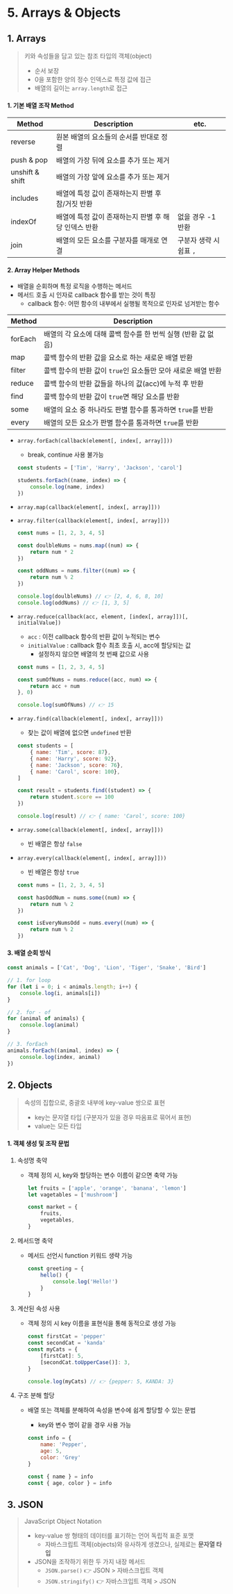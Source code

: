 # 5. Arrays & Objects



## 1. Arrays

> 키와 속성들을 담고 있는 참조 타입의 객체(object)
>
> - 순서 보장
> - 0을 포함한 양의 정수 인덱스로 특정 값에 접근
> - 배열의 길이는 `array.length`로 접근



#### 1. 기본 배열 조작 Method

| Method          | Description                                          | etc.                    |
| --------------- | ---------------------------------------------------- | ----------------------- |
| reverse         | 원본 배열의 요소들의 순서를 반대로 정렬              |                         |
| push & pop      | 배열의 가장 뒤에 요소를 추가 또는 제거               |                         |
| unshift & shift | 배열의 가장 앞에 요소를 추가 또는 제거               |                         |
| includes        | 배열에 특정 값이 존재하는지 판별 후 참/거짓 반환     |                         |
| indexOf         | 배열에 특정 값이 존재하는지 판별 후 해당 인덱스 반환 | 없을 경우 -1 반환       |
| join            | 배열의 모든 요소를 구분자를 매개로 연결              | 구분자 생략 시 쉼표 `,` |



#### 2. Array Helper Methods

- 배열을 순회하며 특정 로직을 수행하는 메서드
- 메서드 호출 시 인자로 callback 함수를 받는 것이 특징
  - callback 함수: 어떤 함수의 내부에서 실행될 목적으로 인자로 넘겨받는 함수

| Method  | Description                                                  |
| ------- | ------------------------------------------------------------ |
| forEach | 배열의 각 요소에 대해 콜백 함수를 한 번씩 실행 (반환 값 없음) |
| map     | 콜백 함수의 반환 값을 요소로 하는 새로운 배열 반환           |
| filter  | 콜백 함수의 반환 값이 `true`인 요소들만 모아 새로운 배열 반환 |
| reduce  | 콜백 함수의 반환 값들을 하나의 값(acc)에 누적 후 반환        |
| find    | 콜백 함수의 반환 값이 `true`면 해당 요소를 반환              |
| some    | 배열의 요소 중 하나라도 판별 함수를 통과하면 `true`를 반환   |
| every   | 배열의 모든 요소가 판별 함수를 통과하면 `true`를 반환        |

- `array.forEach(callback(element[, index[, array]]))`

  - break, continue 사용 불가능

  ```javascript
  const students = ['Tim', 'Harry', 'Jackson', 'carol']
  
  students.forEach((name, index) => {
      console.log(name, index)
  })
  ```

  

- `array.map(callback(element[, index[, array]]))`

- `array.filter(callback(element[, index[, array]]))`

  ```javascript
  const nums = [1, 2, 3, 4, 5]
  
  const doulbleNums = nums.map((num) => {
      return num * 2
  })
  
  const oddNums = nums.filter((num) => {
      return num % 2
  })
  
  console.log(doulbleNums) // 👉 [2, 4, 6, 8, 10]
  console.log(oddNums) // 👉 [1, 3, 5]
  ```



- `array.reduce(callback(acc, element, [index[, array]])[, initialValue])`

  - `acc` : 이전 callback 함수의 반환 값이 누적되는 변수
  - `initialValue` : callback 함수 최초 호출 시, acc에 할당되는 값
    - 설정하지 않으면 배열의 첫 번째 값으로 사용

  ```javascript
  const nums = [1, 2, 3, 4, 5]
  
  const sumOfNums = nums.reduce((acc, num) => {
      return acc + num
  }, 0)
  
  console.log(sumOfNums) // 👉 15
  ```

  

- `array.find(callback(element[, index[, array]]))`

  - 찾는 값이 배열에 없으면 `undefined` 반환

  ```javascript
  const students = [
      { name: 'Tim', score: 87}, 
      { name: 'Harry', score: 92},
      { name: 'Jackson', score: 76},
      { name: 'Carol', score: 100},
  ]
  
  const result = students.find((student) => {
      return student.score == 100
  })
  
  console.log(result) // 👉 { name: 'Carol', score: 100}
  ```

  

- `array.some(callback(element[, index[, array]]))`

  - 빈 배열은 항상 `false`

- `array.every(callback(element[, index[, array]]))`

  - 빈 배열은 항상 `true`

  ```javascript
  const nums = [1, 2, 3, 4, 5]
  
  const hasOddNum = nums.some((num) => {
      return num % 2
  })
  
  const isEveryNumsOdd = nums.every((num) => {
      return num % 2
  })
  ```

  

#### 3. 배열 순회 방식

```javascript
const animals = ['Cat', 'Dog', 'Lion', 'Tiger', 'Snake', 'Bird']

// 1. for loop
for (let i = 0; i < animals.length; i++) {
    console.log(i, animals[i])
}

// 2. for - of
for (animal of animals) {
    console.log(animal)
}

// 3. forEach
animals.forEach((animal, index) => {
    console.log(index, animal)
})
```



## 2. Objects

> 속성의 집합으로, 중괄호 내부에 key-value 쌍으로 표현 
>
> - key는 문자열 타입 (구분자가 있을 경우 따옴표로 묶어서 표현)
> - value는 모든 타입



 #### 1. 객체 생성 및 조작 문법

1. 속성명 축약

   - 객체 정의 시, key와 할당하는 변수 이름이 같으면 축약 가능

     ```javascript
     let fruits = ['apple', 'orange', 'banana', 'lemon']
     let vagetables = ['mushroom']
     
     const market = {
         fruits,
         vegetables,
     }
     ```

     

2. 메서드명 축약

   - 메서드 선언시 function 키워드 생략 가능

     ```javascript
     const greeting = {
         hello() {
             console.log('Hello!')
         }
     }
     ```

     

3. 계산된 속성 사용

   - 객체 정의 시 key 이름을 표현식을 통해 동적으로 생성 가능

     ```javascript
     const firstCat = 'pepper'
     const secondCat = 'kanda'
     const myCats = {
         [firstCat]: 5,
         [secondCat.toUpperCase()]: 3,
     }
     
     console.log(myCats) // 👉 {pepper: 5, KANDA: 3}
     ```

     

4. 구조 분해 할당

   - 배열 또는 객체를 분해하여 속성을 변수에 쉽게 할당할 수 있는 문법

     - key와 변수 명이 같을 경우 사용 가능

     ```javascript
     const info = {
         name: 'Pepper',
         age: 5, 
         color: 'Grey'
     }
     
     const { name } = info
     const { age, color } = info
     ```



## 3. JSON

> JavaScript Object Notation
>
> - key-value 쌍 형태의 데이터를 표기하는 언어 독립적 표준 포맷
>   - 자바스크립트 객체(objects)와 유사하게 생겼으나, 실제로는 **문자열 타입**
> - JSON을 조작하기 위한 두 가지 내장 메서드
>   - `JSON.parse()` 👉 JSON > 자바스크립트 객체
>   - `JSON.stringify()` 👉 자바스크입트 객체 > JSON


